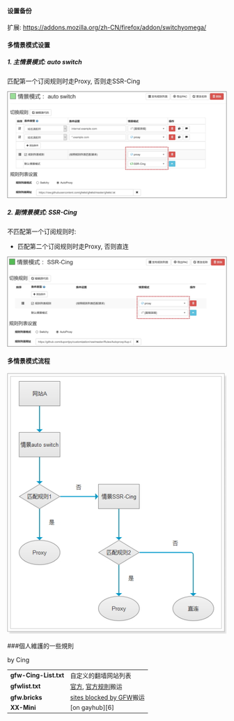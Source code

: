 #### 设置备份

扩展: https://addons.mozilla.org/zh-CN/firefox/addon/switchyomega/

#### 多情景模式设置

##### 1. 主情景模式: auto switch

匹配第一个订阅规则时走Proxy, 否则走SSR-Cing

![](img/profile-main.jpg)

##### 2. 副情景模式: SSR-Cing

不匹配第一个订阅规则时:

- 匹配第二个订阅规则时走Proxy, 否则直连

![](img/profile-part.jpg)

#### 多情景模式流程

![](img/profile-flow.jpg)

###個人維護的一些規則

by Cing

| | |
| :--- | :--- |
| **gfw-Cing-List.txt** | 自定义的翻墙网站列表 |
| **gfwlist.txt** | [官方][3], [官方规則][1]搬运 |
| **gfw.bricks** | [sites blocked by GFW][2]搬运 |
| **XX-Mini** | [on gayhub][6] |

  [1]: https://raw.githubusercontent.com/gfwlist/gfwlist/master/gfwlist.txt
  [2]: https://github.com/Leask/BRICKS/blob/master/gfw.bricks
  [3]: https://github.com/gfwlist/gfwlist
  [4]: https://us-somesky.rhcloud.com/gfw/lantern-japan-server.html
